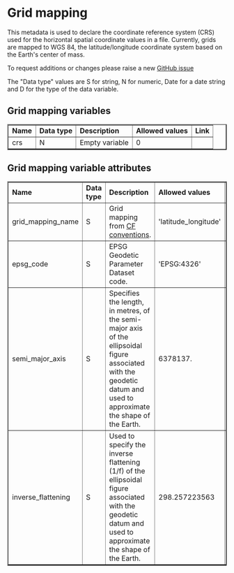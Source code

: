 # Grid mapping

This metadata is used to declare the coordinate reference system (CRS) used for the horizontal spatial coordinate values in a file. Currently, grids are mapped to WGS 84, the latitude/longitude coordinate system based on the Earth's center of mass.

To request additions or changes please raise a new [GitHub issue](https://github.com/I-Ocean/common-metadata/issues/new)

The "Data type" values are S for string, N for numeric, Date for a date string and D for the type of the data variable.

Grid mapping variables
----------------------

<table border="2" cellpadding="5"> 
<tr><td><strong>Name</strong></td><td><strong>Data type</strong></td><td><strong>Description</strong></td><td><strong>Allowed values</strong></td><td><strong>Link</strong></td></tr> 
<tr><td>crs</td><td>N</td><td>Empty variable</td><td>0</td><td>&nbsp;</td></tr> 


</table> 

Grid mapping variable attributes
--------------------------------

<table border="2" cellpadding="5"> 
<tr><td><strong>Name</strong></td><td><strong>Data type</strong></td><td><strong>Description</strong></td><td><strong>Allowed values</strong></td><td><strong>Link</strong></td></tr> 
<tr><td>grid_mapping_name</td><td>S</td><td>Grid mapping from <a href='http://cfconventions.org/Data/cf-conventions/cf-conventions-1.8/cf-conventions.html#appendix-grid-mappings'>CF conventions</a>.</td><td>'latitude_longitude'</td><td>&nbsp;</td></tr>
<tr><td>epsg_code</td><td>S</td><td>EPSG Geodetic Parameter Dataset code.</td><td>'EPSG:4326'</td><td><a href='http://www.epsg-registry.org/'>Registry</a></td></tr>
<tr><td>semi_major_axis</td><td>S</td><td>Specifies the length, in metres, of the semi-major axis of the ellipsoidal figure associated with the geodetic datum and used to approximate the shape of the Earth.</td><td>6378137.</td><td>&nbsp;</td></tr>
<tr><td>inverse_flattening</td><td>S</td><td>Used to specify the inverse flattening (1/f) of the ellipsoidal figure associated with the geodetic datum and used to approximate the shape of the Earth.</td><td>298.257223563</td><td>&nbsp;</td></tr>
</table> 

